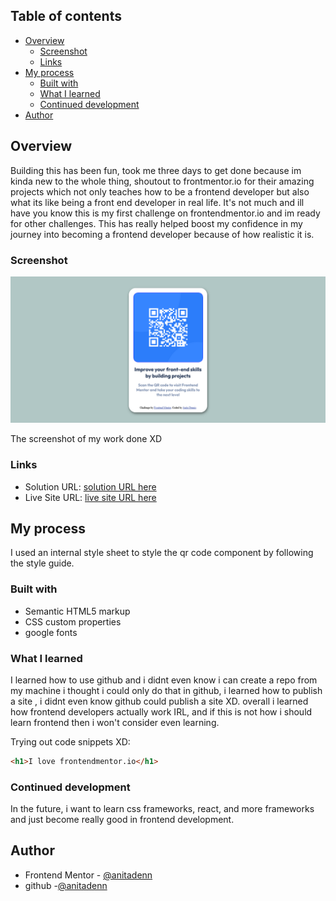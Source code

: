 
## Table of contents

- [Overview](#overview)
  - [Screenshot](#screenshot)
  - [Links](#links)
- [My process](#my-process)
  - [Built with](#built-with)
  - [What I learned](#what-i-learned)
  - [Continued development](#continued-development)
- [Author](#author)




## Overview
  Building this has been fun, took me three days to get done because im kinda new to the whole thing, shoutout to frontmentor.io for their amazing projects which not only teaches how to be a frontend developer but also what its like being a front end developer in real life. It's not much and ill have you know this is my first challenge on frontendmentor.io and im ready for other challenges. This has really helped boost my confidence in my journey into becoming a frontend developer because of how realistic it is.

### Screenshot

![screen shot of my work](./qrcodescreenshot.png)

The screenshot of my work done XD

### Links

- Solution URL: [solution URL here](https://github.com/anitadenn/qr-code-component.git)
- Live Site URL: [live site URL here](https://anitadenn.github.io/qr-code-component/)

## My process
  I used an internal style sheet to style the qr code component by following the style guide.


### Built with

- Semantic HTML5 markup
- CSS custom properties
- google fonts


### What I learned

I learned how to use github and i didnt even know i can create a repo from my machine i thought i could only do that in github, i learned how to publish a site , i didnt even know github could publish a site XD. overall i learned how frontend developers actually work IRL, and if this is not how i should learn frontend then i won't consider even learning.

Trying out code snippets XD:

```html
<h1>I love frontendmentor.io</h1>
```


### Continued development

In the future, i want to learn css frameworks, react, and more frameworks and just become really good in frontend development.


## Author

- Frontend Mentor - [@anitadenn](https://www.frontendmentor.io/profile/anitadenn)
- github -[@anitadenn](https://www.github.com/anitadenn)



